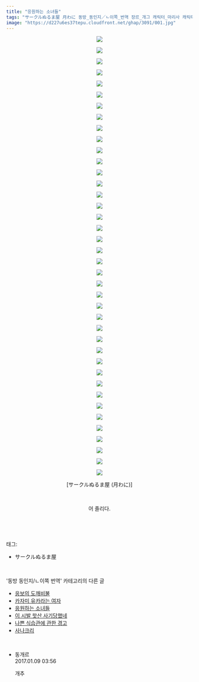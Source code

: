 ```yaml
---
title: "응원하는 소녀들"
tags: "サークルぬるま屋 月わに 동방_동인지／ㄴ이쪽_번역 장르_개그 캐릭터_마리사 캐릭터_에이린 캐릭터_유유코 캐릭터_유카 캐릭터_유카리 캐릭터_첸 캐릭터_카나코"
image: "https://d227u6es37tepu.cloudfront.net/ghap/3091/001.jpg"
---
```

<div class="article">
<p style="text-align: center; clear: none; float: none;"><img src="{{ site.imgserver6 }}/ghap/3091/001.jpg"/></p>
<p style="text-align: center; clear: none; float: none;"><img src="{{ site.imgserver6 }}/ghap/3091/002.jpg"/></p>
<p style="text-align: center; clear: none; float: none;"><img src="{{ site.imgserver6 }}/ghap/3091/003.jpg"/></p>
<p style="text-align: center; clear: none; float: none;"><img src="{{ site.imgserver6 }}/ghap/3091/004.jpg"/></p>
<p style="text-align: center; clear: none; float: none;"><img src="{{ site.imgserver6 }}/ghap/3091/005.jpg"/></p>
<p style="text-align: center; clear: none; float: none;"><img src="{{ site.imgserver6 }}/ghap/3091/006.jpg"/></p>
<p style="text-align: center; clear: none; float: none;"><img src="{{ site.imgserver6 }}/ghap/3091/007.jpg"/></p>
<p style="text-align: center; clear: none; float: none;"><img src="{{ site.imgserver6 }}/ghap/3091/008.jpg"/></p>
<p style="text-align: center; clear: none; float: none;"><img src="{{ site.imgserver6 }}/ghap/3091/009.jpg"/></p>
<p style="text-align: center; clear: none; float: none;"><img src="{{ site.imgserver6 }}/ghap/3091/010.jpg"/></p>
<p style="text-align: center; clear: none; float: none;"><img src="{{ site.imgserver6 }}/ghap/3091/011.jpg"/></p>
<p style="text-align: center; clear: none; float: none;"><img src="{{ site.imgserver6 }}/ghap/3091/012.jpg"/></p>
<p style="text-align: center; clear: none; float: none;"><img src="{{ site.imgserver6 }}/ghap/3091/013.jpg"/></p>
<p style="text-align: center; clear: none; float: none;"><img src="{{ site.imgserver6 }}/ghap/3091/014.jpg"/></p>
<p style="text-align: center; clear: none; float: none;"><img src="{{ site.imgserver6 }}/ghap/3091/015.jpg"/></p>
<p style="text-align: center; clear: none; float: none;"><img src="{{ site.imgserver6 }}/ghap/3091/016.jpg"/></p>
<p style="text-align: center; clear: none; float: none;"><img src="{{ site.imgserver6 }}/ghap/3091/017.jpg"/></p>
<p style="text-align: center; clear: none; float: none;"><img src="{{ site.imgserver6 }}/ghap/3091/018.jpg"/></p>
<p style="text-align: center; clear: none; float: none;"><img src="{{ site.imgserver6 }}/ghap/3091/019.jpg"/></p>
<p style="text-align: center; clear: none; float: none;"><img src="{{ site.imgserver6 }}/ghap/3091/020.jpg"/></p>
<p style="text-align: center; clear: none; float: none;"><img src="{{ site.imgserver6 }}/ghap/3091/021.jpg"/></p>
<p style="text-align: center; clear: none; float: none;"><img src="{{ site.imgserver6 }}/ghap/3091/022.jpg"/></p>
<p style="text-align: center; clear: none; float: none;"><img src="{{ site.imgserver6 }}/ghap/3091/023.jpg"/></p>
<p style="text-align: center; clear: none; float: none;"><img src="{{ site.imgserver6 }}/ghap/3091/024.jpg"/></p>
<p style="text-align: center; clear: none; float: none;"><img src="{{ site.imgserver6 }}/ghap/3091/025.jpg"/></p>
<p style="text-align: center; clear: none; float: none;"><img src="{{ site.imgserver6 }}/ghap/3091/026.jpg"/></p>
<p style="text-align: center; clear: none; float: none;"><img src="{{ site.imgserver6 }}/ghap/3091/027.jpg"/></p>
<p style="text-align: center; clear: none; float: none;"><img src="{{ site.imgserver6 }}/ghap/3091/028.jpg"/></p>
<p style="text-align: center; clear: none; float: none;"><img src="{{ site.imgserver6 }}/ghap/3091/029.jpg"/></p>
<p style="text-align: center; clear: none; float: none;"><img src="{{ site.imgserver6 }}/ghap/3091/030.jpg"/></p>
<p style="text-align: center; clear: none; float: none;"><img src="{{ site.imgserver6 }}/ghap/3091/031.jpg"/></p>
<p style="text-align: center; clear: none; float: none;"><img src="{{ site.imgserver6 }}/ghap/3091/032.jpg"/></p>
<p style="text-align: center; clear: none; float: none;"><img src="{{ site.imgserver6 }}/ghap/3091/033.jpg"/></p>
<p style="text-align: center; clear: none; float: none;"><img src="{{ site.imgserver6 }}/ghap/3091/034.jpg"/></p>
<p style="text-align: center; clear: none; float: none;"><img src="{{ site.imgserver6 }}/ghap/3091/035.jpg"/></p>
<p style="text-align: center; clear: none; float: none;"><img src="{{ site.imgserver6 }}/ghap/3091/036.jpg"/></p>
<p style="text-align: center; clear: none; float: none;"><img src="{{ site.imgserver6 }}/ghap/3091/037.jpg"/></p>
<p style="text-align: center; clear: none; float: none;"><img src="{{ site.imgserver6 }}/ghap/3091/038.jpg"/></p>
<p style="text-align: center; clear: none; float: none;"><img src="{{ site.imgserver6 }}/ghap/3091/039.jpg"/></p>
<p style="text-align: center; clear: none; float: none;"><img src="{{ site.imgserver6 }}/ghap/3091/040.jpg"/></p>
<p style="text-align: center; clear: none; float: none;">[サークルぬるま屋 (月わに)]</p>
<p style="text-align: center; clear: none; float: none;"><br/></p>
<p style="text-align: center; clear: none; float: none;">어 졸리다.</p>
<p><br/></p>
</div><br/>
<div class="tagTrail">
<p>태그: </p>
<ul>
<li>サークルぬるま屋</li>
</ul>
</div><br/>
<div class="another">
<p>'동방 동인지/ㄴ이쪽 번역' 카테고리의 다른 글</p>
<ul>
<li><a href="/ghap_3118">응보의 도깨비불</a></li>
<li><a href="/ghap_3104">카자미 유카라는 여자</a></li>
<li><a href="/ghap_3091">응원하는 소녀들</a></li>
<li><a href="/ghap_3090">이 시발 핫산 사기당했네</a></li>
<li><a href="/ghap_3089">나쁜 식습관에 관한 경고</a></li>
<li><a href="/ghap_3087">사나크리</a></li>
</ul>
</div><br/>
<div class="cb_module cb_fluid">
<div class="cb_wrt cb_profile">
<div class="comment">
<ul>
<li class="cb_thumb_off" id="comment14886912">
<div class="cb_comment_area">
<div class="cb_info_area">
<div class="cb_section">
<span class="cb_nick_name">동개르</span>
</div>
<div class="cb_section">
<span class="cb_date">2017.01.09 03:56 </span>
</div>
</div>
<div class="cb_dsc_comment">
<p class="cb_dsc">
											개추<br/>
</p>
</div>
</div></li>
</ul>
</div>
</div><!-- commentList close -->
</div><br/>
